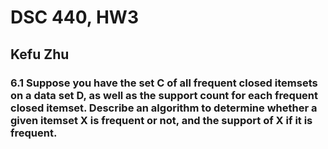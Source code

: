 # DSC 440, HW3

## Kefu Zhu

### 6.1 Suppose you have the set C of all frequent closed itemsets on a data set D, as well as the support count for each frequent closed itemset. Describe an algorithm to determine whether a given itemset X is frequent or not, and the support of X if it is frequent.

